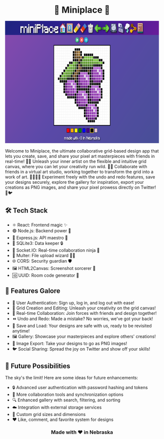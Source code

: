 <h1 align="center">
🎨 Miniplace 🌟
</h1>

<p align="center">
<img src="https://raw.githubusercontent.com/ecthelionvi/Images/main/miniplace.png" alt="Miniplace" width="800" height="400">
</p>

Welcome to Miniplace, the ultimate collaborative grid-based design app that lets you create, save, and share your pixel art masterpieces with friends in real-time! 🎉🚀 Unleash your inner artist on the flexible and intuitive grid canvas, where you can let your creativity run wild. 🎨🌈 Collaborate with friends in a virtual art studio, working together to transform the grid into a work of art. 👩‍🎨👨‍🎨 Experiment freely with the undo and redo features, save your designs securely, explore the gallery for inspiration, export your creations as PNG images, and share your pixel prowess directly on Twitter! 📸🐦

## 🛠️ Tech Stack

- ⚛️ React: Frontend magic ✨
- 🟢 Node.js: Backend power 💪
- 🚂 Express.js: API maestro 🎼
- 💾 SQLite3: Data keeper 🔒
- 🔌 Socket.IO: Real-time collaboration ninja 🥷
- 📁 Multer: File upload wizard 🧙‍♂️
- 🌐 CORS: Security guardian 🛡️
- 🖼️ HTML2Canvas: Screenshot sorcerer 📸
- 🆔 UUID: Room code generator 🔑

## 🎉 Features Galore

- 🔐 User Authentication: Sign up, log in, and log out with ease!
- 🎨 Grid Creation and Editing: Unleash your creativity on the grid canvas!
- 🤝 Real-time Collaboration: Join forces with friends and design together!
- ⏪ Undo and Redo: Made a mistake? No worries, we've got your back!
- 💾 Save and Load: Your designs are safe with us, ready to be revisited anytime!
- 🖼️ Gallery: Showcase your masterpieces and explore others' creations!
- 📸 Image Export: Take your designs to go as PNG images!
- 🐦 Social Sharing: Spread the joy on Twitter and show off your skills!

## 🚀 Future Possibilities

The sky's the limit! Here are some ideas for future enhancements:

- 🔒 Advanced user authentication with password hashing and tokens
- 🎨 More collaboration tools and synchronization options
- 🔍 Enhanced gallery with search, filtering, and sorting
- ☁️ Integration with external storage services
- 📏 Custom grid sizes and dimensions
- ❤️ Like, comment, and favorite system for designs

<h3 align="center">
Made with ❤️ in Nebraska
</h3>
